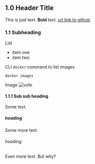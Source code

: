 
## 1.0 Header Title

This is just text.  **Bold** text. [url link to github](https://github.com)

### 1.1 Subheading

List
* item one
* item two


CLI `docker` command to list images
```
docker images
```

Image
<img src="../images/vote.png" title="vote">

#### 1.1.1 Sub sub heading
Some text.
##### heading
Some more text.
###### heading
Even more text.  But why?
